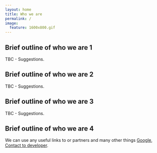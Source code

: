 ```yaml
---
layout: home
title: Who we are
permalink: /
image:
  feature: 1600x800.gif
---
```


<div class="tiles">

<div class="tile">
  <h2 class="post-title">Brief outline of who we are 1</h2>
  <p class="post-excerpt">TBC - Suggestions.</p>
</div><!-- /.tile -->

<div class="tile">
  <h2 class="post-title">Brief outline of who we are 2</h2>
  <p class="post-excerpt">TBC - Suggestions.</p>
</div><!-- /.tile -->

<div class="tile">
  <h2 class="post-title">Brief outline of who we are 3</h2>
  <p class="post-excerpt">TBC - Suggestions.</p>
</div><!-- /.tile -->

<div class="tile">
  <h2 class="post-title">Brief outline of who we are 4</h2>
  <p class="post-excerpt">We can use any useful links to or partners and many other things <a href="http://Google.com">Google</a>, <a href="mailto:edwardbukin@gmail.com/">Contact to developer</a>.</p>
</div><!-- /.tile -->

</div><!-- /.tiles -->

